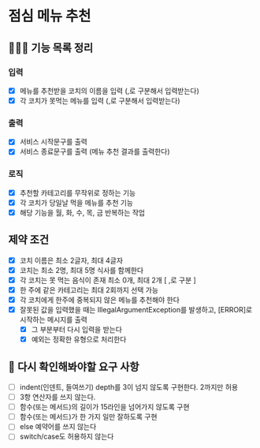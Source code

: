 # 점심 메뉴 추천

## 👨🏻‍💻 기능 목록 정리

### 입력

- [x]  메뉴를 추천받을 코치의 이름을 입력 (,로 구분해서 입력받는다)
- [x]  각 코치가 못먹는 메뉴를 입력 (,로 구분해서 입력받는다)

### 출력

- [x]  서비스 시작문구를 출력
- [x]  서비스 종료문구를 출력 (메뉴 추천 결과를 출력한다)

### 로직
- [x]  추천할 카테고리를 무작위로 정하는 기능
- [x]  각 코치가 당일날 먹을 메뉴를 추천 기능
  - [x] 해당 기능을 월, 화, 수, 목, 금 반복하는 작업

## 제약 조건

- [x]  코치 이름은 최소 2글자, 최대 4글자
- [x]  코치는 최소 2명, 최대 5명 식사를 함께한다
- [x]  각 코치는 못 먹는 음식이 존재 최소 0개, 최대 2개 [ ,로 구분 ]
- [x]  한 주에 같은 카테고리는 최대 2회까지 선택 가능
- [x]  각 코치에게 한주에 중복되지 않은 메뉴를 추천해야 한다
- [x]  잘못된 값을 입력했을 때는 IllegalArgumentException를 발생하고, [ERROR]로 시작하는 메시지를 출력
    - [x]  그 부분부터 다시 입력을 받는다
    - [x]  예외는 정확한 유형으로 처리한다

## 👀 다시 확인해봐야할 요구 사항

- [ ]  indent(인덴트, 들여쓰기) depth를 3이 넘지 않도록 구현한다. 2까지만 허용
- [ ]  3항 연산자를 쓰지 않는다.
- [ ]  함수(또는 메서드)의 길이가 15라인을 넘어가지 않도록 구현
- [ ]  함수(또는 메서드)가 한 가지 일만 잘하도록 구현
- [ ]  else 예약어를 쓰지 않는다
- [ ]  switch/case도 허용하지 않는다
